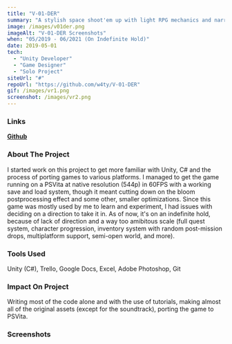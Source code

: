 ```yaml
---
title: "V-01-DER"
summary: "A stylish space shoot'em up with light RPG mechanics and narrative focus. (Unfinished Project)"
image: /images/v01der.png
imageAlt: "V-01-DER Screenshots"
when: "05/2019 - 06/2021 (On Indefinite Hold)"
date: 2019-05-01
tech:
  - "Unity Developer"
  - "Game Designer"
  - "Solo Project"
siteUrl: "#"
repoUrl: "https://github.com/w4ty/V-01-DER"
gif: /images/vr1.png
screenshot: /images/vr2.png
---
```

### Links

**[Github](https://github.com/w4ty/V-01-DER)**

### About The Project

I started work on this project to get more familiar with Unity, C# and the process of porting games to various platforms. I managed to get the game running on a PSVita at native resolution (544p) in 60FPS with a working save and load system, though it meant cutting down on the bloom postprocessing effect and some other, smaller optimizations. Since this game was mostly used by me to learn and experiment, I had issues with deciding on a direction to take it in. As of now, it's on an indefinite hold, because of lack of direction and a way too amibitous scale (full quest system, character progression, inventory system with random post-mission drops, multiplatform support, semi-open world, and more).

### Tools Used

Unity (C#), Trello, Google Docs, Excel, Adobe Photoshop, Git

### Impact On Project

Writing most of the code alone and with the use of tutorials, making almost all of the original assets (except for the soundtrack), porting the game to PSVita.

### Screenshots
